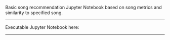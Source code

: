 Basic song recommendation Jupyter Notebook based on song metrics and similarity to specified song. 

---

Executable Jupyter Notebook here:


---
